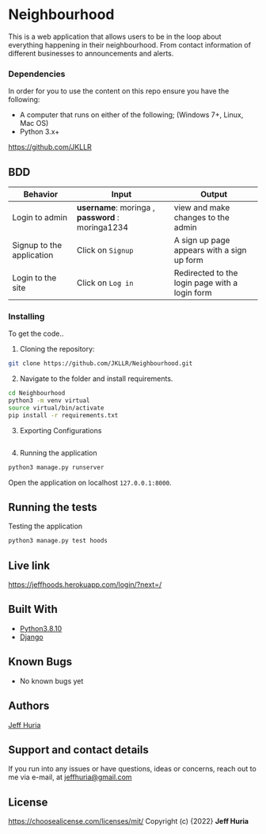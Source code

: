 # Neighbourhood

This is a web application that allows users to be in the loop about everything happening in their neighbourhood. From contact information of different businesses to announcements and alerts.

### Dependencies

In order for you to use the content on this repo ensure you have the following:

- A computer that runs on either of the following; (Windows 7+, Linux, Mac OS)
- Python 3.x+

https://github.com/JKLLR

## BDD
| Behavior            | Input                         | Output                        | 
| ------------------- | ----------------------------- | ----------------------------- |
| Login to admin  | **username**: moringa , **password** : moringa1234 | view and make changes to the admin | 
Signup to the application | Click on `Signup` | A sign up page appears with a sign up form |
|  Login to the site | Click on `Log in`  | Redirected to the login page with a login form |

### Installing

To get the code..

1. Cloning the repository:

```bash
git clone https://github.com/JKLLR/Neighbourhood.git
```

2. Navigate to the folder and install requirements. 

```bash
cd Neighbourhood
python3 -m venv virtual
source virtual/bin/activate
pip install -r requirements.txt
```

3. Exporting Configurations

```bash
```

4. Running the application

```bash
python3 manage.py runserver
```

Open the application on localhost `127.0.0.1:8000`.


## Running the tests

Testing the application

```bash
python3 manage.py test hoods
```

## Live link

https://jeffhoods.herokuapp.com/login/?next=/

## Built With

* [Python3.8.10](https://www.python.org/)
* [Django](https://www.djangoproject.com/)

## Known Bugs

- No known bugs yet

## Authors

[Jeff Huria](https://github.com/JKLLR)

## Support and contact details

If you run into any issues or have questions, ideas or concerns, reach out to me via e-mail, at jeffhuria@gmail.com

## License

https://choosealicense.com/licenses/mit/ 
Copyright (c) {2022} **Jeff Huria**

